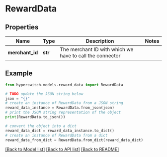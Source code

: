 # RewardData


## Properties

Name | Type | Description | Notes
------------ | ------------- | ------------- | -------------
**merchant_id** | **str** | The merchant ID with which we have to call the connector | 

## Example

```python
from hyperswitch.models.reward_data import RewardData

# TODO update the JSON string below
json = "{}"
# create an instance of RewardData from a JSON string
reward_data_instance = RewardData.from_json(json)
# print the JSON string representation of the object
print(RewardData.to_json())

# convert the object into a dict
reward_data_dict = reward_data_instance.to_dict()
# create an instance of RewardData from a dict
reward_data_from_dict = RewardData.from_dict(reward_data_dict)
```
[[Back to Model list]](../README.md#documentation-for-models) [[Back to API list]](../README.md#documentation-for-api-endpoints) [[Back to README]](../README.md)


